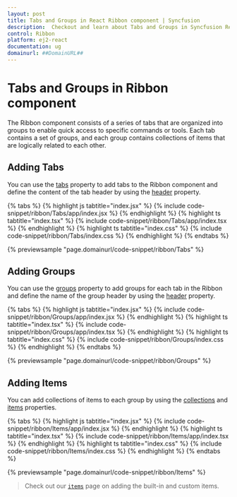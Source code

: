 ```yaml
---
layout: post
title: Tabs and Groups in React Ribbon component | Syncfusion
description:  Checkout and learn about Tabs and Groups in Syncfusion React Ribbon component of Syncfusion Essential JS 2 and more.
control: Ribbon
platform: ej2-react
documentation: ug
domainurl: ##DomainURL##
---
```


# Tabs and Groups in Ribbon component

The Ribbon component consists of a series of tabs that are organized into groups to enable quick access to specific commands or tools. Each tab contains a set of groups, and each group contains collections of items that are logically related to each other.

## Adding Tabs

You can use the [tabs](https://ej2.syncfusion.com/react/documentation/api/ribbon/#tabs) property to add tabs to the Ribbon component and define the content of the tab header by using the [header](https://ej2.syncfusion.com/react/documentation/api/ribbon/ribbonTabModel/#header) property.

{% tabs %}
{% highlight js tabtitle="index.jsx" %}
{% include code-snippet/ribbon/Tabs/app/index.jsx %}
{% endhighlight %}
{% highlight ts tabtitle="index.tsx" %}
{% include code-snippet/ribbon/Tabs/app/index.tsx %}
{% endhighlight %}
{% highlight ts tabtitle="index.css" %}
{% include code-snippet/ribbon/Tabs/index.css %}
{% endhighlight %}
{% endtabs %}

{% previewsample "page.domainurl/code-snippet/ribbon/Tabs" %}

## Adding Groups

You can use the [groups](https://ej2.syncfusion.com/react/documentation/api/ribbon/ribbonTabModel/#groups) property to add groups for each tab in the Ribbon and define the name of the group header by using the [header](https://ej2.syncfusion.com/react/documentation/api/ribbon/ribbonGroupModel/#header) property.

{% tabs %}
{% highlight js tabtitle="index.jsx" %}
{% include code-snippet/ribbon/Groups/app/index.jsx %}
{% endhighlight %}
{% highlight ts tabtitle="index.tsx" %}
{% include code-snippet/ribbon/Groups/app/index.tsx %}
{% endhighlight %}
{% highlight ts tabtitle="index.css" %}
{% include code-snippet/ribbon/Groups/index.css %}
{% endhighlight %}
{% endtabs %}

{% previewsample "page.domainurl/code-snippet/ribbon/Groups" %}

## Adding Items

You can add collections of items to each group by using the [collections](https://ej2.syncfusion.com/documentation/api/ribbon/ribbonGroupModel/#collections) and [items](https://ej2.syncfusion.com/documentation/api/ribbon/ribbonCollectionModel/#items) properties.

{% tabs %}
{% highlight js tabtitle="index.jsx" %}
{% include code-snippet/ribbon/Items/app/index.jsx %}
{% endhighlight %}
{% highlight ts tabtitle="index.tsx" %}
{% include code-snippet/ribbon/Items/app/index.tsx %}
{% endhighlight %}
{% highlight ts tabtitle="index.css" %}
{% include code-snippet/ribbon/Items/index.css %}
{% endhighlight %}
{% endtabs %}

{% previewsample "page.domainurl/code-snippet/ribbon/Items" %}

> Check out our [`items`](./items) page on adding the built-in and custom items.